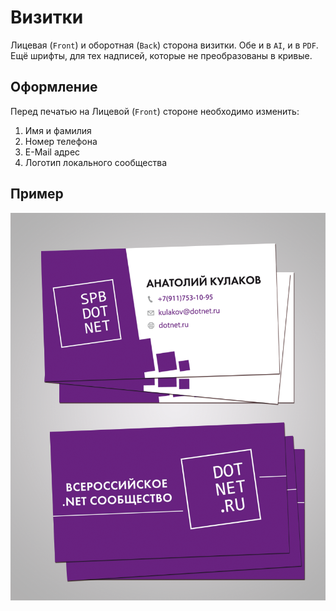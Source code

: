 # Визитки

Лицевая (`Front`) и оборотная (`Back`) сторона визитки. Обе и в `AI`, и в `PDF`. Ещё шрифты, для тех надписей, которые не преобразованы в кривые.

## Оформление

Перед печатью на Лицевой (`Front`) стороне необходимо изменить:

1. Имя и фамилия
2. Номер телефона
3. E-Mail адрес
4. Логотип локального сообщества

## Пример

![Preview](Preview.png)
